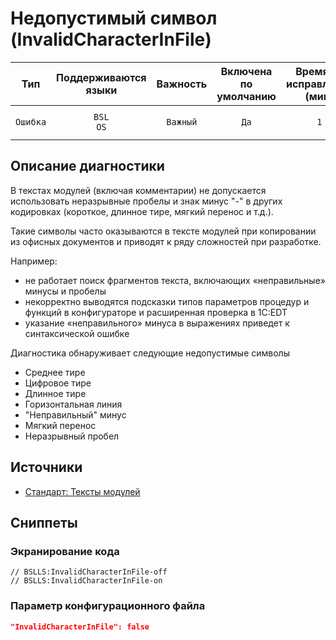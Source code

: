 # Недопустимый символ (InvalidCharacterInFile)

 Тип | Поддерживаются<br>языки | Важность | Включена<br>по умолчанию | Время на<br>исправление (мин) | Тэги 
 :-: | :-: | :-: | :-: | :-: | :-: 
 `Ошибка` | `BSL`<br>`OS` | `Важный` | `Да` | `1` | `error`<br>`standard`<br>`unpredictable` 

<!-- Блоки выше заполняются автоматически, не трогать -->
## Описание диагностики

В текстах модулей (включая комментарии) не допускается использовать неразрывные пробелы и знак минус "-" в других кодировках (короткое, длинное тире, мягкий перенос и т.д.).

Такие символы часто оказываются в тексте модулей при копировании из офисных документов и приводят к ряду сложностей при разработке.

Например:

- не работает поиск фрагментов текста, включающих «неправильные» минусы и пробелы
- некорректно выводятся подсказки типов параметров процедур и функций в конфигураторе и расширенная проверка в 1С:EDT
- указание «неправильного» минуса в выражениях приведет к синтаксической ошибке

Диагностика обнаруживает следующие недопустимые символы

- Среднее тире
- Цифровое тире
- Длинное тире 
- Горизонтальная линия
- "Неправильный" минус
- Мягкий перенос
- Неразрывный пробел

## Источники

* [Стандарт: Тексты модулей](https://its.1c.ru/db/v8std#content:456:hdoc)

## Сниппеты

<!-- Блоки ниже заполняются автоматически, не трогать -->
### Экранирование кода

```bsl
// BSLLS:InvalidCharacterInFile-off
// BSLLS:InvalidCharacterInFile-on
```

### Параметр конфигурационного файла

```json
"InvalidCharacterInFile": false
```
